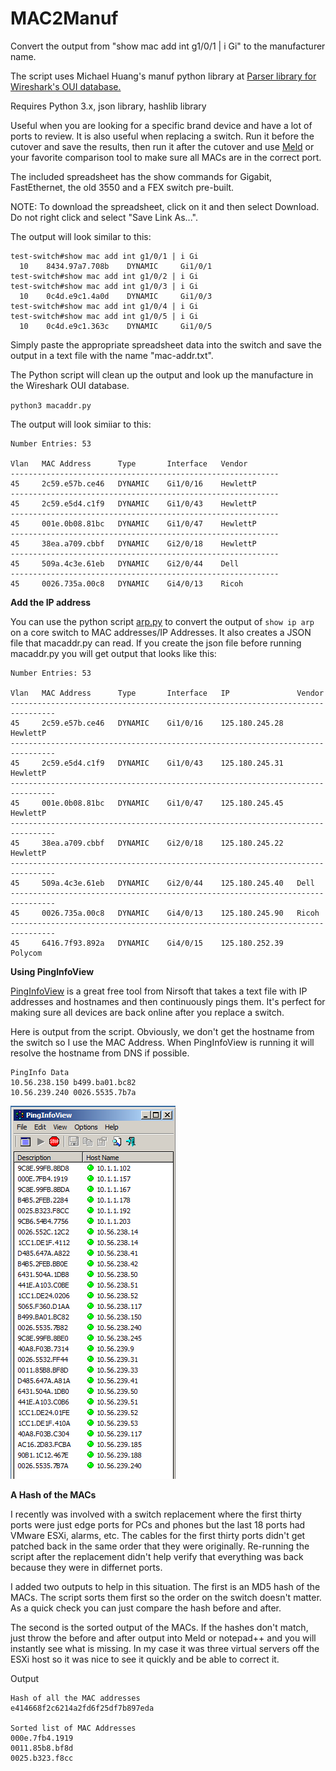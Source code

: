 # MAC2Manuf
Convert the output from "show mac add int g1/0/1 | i Gi" to the manufacturer name.

The script uses Michael Huang's manuf python library at [Parser library for Wireshark's OUI database.](https://github.com/coolbho3k/manuf)

Requires Python 3.x, json library, hashlib library

Useful when you are looking for a specific brand device and have a lot of ports to review. It is also useful when replacing a switch. Run it before the cutover and save the results, then run it after the cutover and use [Meld](meldmerge.org) or your favorite comparison tool to make sure all MACs are in the correct port.

The included spreadsheet has the show commands for Gigabit, FastEthernet, the old 3550 and a FEX switch pre-built.

NOTE: To download the spreadsheet, click on it and then select Download. Do not right click and select "Save Link As...".

The output will look similar to this:
```
test-switch#show mac add int g1/0/1 | i Gi
  10    8434.97a7.708b    DYNAMIC     Gi1/0/1
test-switch#show mac add int g1/0/2 | i Gi
test-switch#show mac add int g1/0/3 | i Gi
  10    0c4d.e9c1.4a0d    DYNAMIC     Gi1/0/3
test-switch#show mac add int g1/0/4 | i Gi
test-switch#show mac add int g1/0/5 | i Gi
  10    0c4d.e9c1.363c    DYNAMIC     Gi1/0/5
```
Simply paste the appropriate spreadsheet data into the switch and save the output in a text file with the name "mac-addr.txt".

The Python script will clean up the output and look up the manufacture in the Wireshark OUI database.

`python3 macaddr.py`

The output will look simiiar to this:
```
Number Entries: 53 

Vlan   MAC Address      Type       Interface   Vendor
------------------------------------------------------------
45     2c59.e57b.ce46   DYNAMIC    Gi1/0/16    HewlettP
------------------------------------------------------------
45     2c59.e5d4.c1f9   DYNAMIC    Gi1/0/43    HewlettP
------------------------------------------------------------
45     001e.0b08.81bc   DYNAMIC    Gi1/0/47    HewlettP
------------------------------------------------------------
45     38ea.a709.cbbf   DYNAMIC    Gi2/0/18    HewlettP
------------------------------------------------------------
45     509a.4c3e.61eb   DYNAMIC    Gi2/0/44    Dell
------------------------------------------------------------
45     0026.735a.00c8   DYNAMIC    Gi4/0/13    Ricoh
```
**Add the IP address**

You can use the python script [arp.py](https://github.com/rikosintie/ARP-Sort) to convert the output of `show ip arp` on a core switch to MAC addresses/IP Addresses. It also creates a JSON file that macaddr.py can read. If you create the json file before running macaddr.py you will get output that looks like this:
```
Number Entries: 53 

Vlan   MAC Address      Type       Interface   IP               Vendor
--------------------------------------------------------------------------------
45     2c59.e57b.ce46   DYNAMIC    Gi1/0/16    125.180.245.28   HewlettP
--------------------------------------------------------------------------------
45     2c59.e5d4.c1f9   DYNAMIC    Gi1/0/43    125.180.245.31   HewlettP
--------------------------------------------------------------------------------
45     001e.0b08.81bc   DYNAMIC    Gi1/0/47    125.180.245.45   HewlettP
--------------------------------------------------------------------------------
45     38ea.a709.cbbf   DYNAMIC    Gi2/0/18    125.180.245.22   HewlettP
--------------------------------------------------------------------------------
45     509a.4c3e.61eb   DYNAMIC    Gi2/0/44    125.180.245.40   Dell
--------------------------------------------------------------------------------
45     0026.735a.00c8   DYNAMIC    Gi4/0/13    125.180.245.90   Ricoh
--------------------------------------------------------------------------------
45     6416.7f93.892a   DYNAMIC    Gi4/0/15    125.180.252.39   Polycom

```
**Using PingInfoView**

[PingInfoView](https://www.nirsoft.net/utils/multiple_ping_tool.html) is a great free tool from Nirsoft that takes a text file with IP addresses and hostnames and then continuously pings them. It's perfect for making sure all devices are back online after you replace a switch.

Here is output from the script. Obviously, we don't get the hostname from the switch so I use the MAC Address. When PingInfoView is running it will resolve the hostname from DNS if possible.
```
PingInfo Data
10.56.238.150 b499.ba01.bc82
10.56.239.240 0026.5535.7b7a
```

![PingInfoView Sample](https://github.com/rikosintie/MAC2Manuf/blob/master/PingInfoView.PNG "PingInfoView Sample")


**A Hash of the MACs**

I recently was involved with a switch replacement where the first thirty ports were just edge ports for PCs and phones but the last 18 ports had VMware ESXi, alarms, etc. The cables for the first thirty ports didn't get patched back in the same order that they were originally. Re-running the script after the replacement didn't help verify that everything was back because they were in differnet ports.

I added two outputs to help in this situation. The first is an MD5 hash of the MACs. The script sorts them first so the order on the switch doesn't matter. As a quick check you can just compare the hash before and after.

The second is the sorted output of the MACs. If the hashes don't match, just throw the before and after output into Meld or notepad++ and you will instantly see what is missing. In my case it was three virtual servers off the ESXi host so it was nice to see it quickly and be able to correct it.

Output

```
Hash of all the MAC addresses
e414668f2c6214a2fd6f25df7b897eda

Sorted list of MAC Addresses
000e.7fb4.1919
0011.85b8.bf8d
0025.b323.f8cc
```

